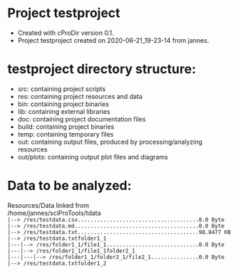 # Project testproject
-    Created with cProDir version 0.1.
-    Project testproject created on 2020-06-21_19-23-14 from jannes.

# testproject directory structure:
-   src: containing project scripts
-   res: containing project resources and data
-   bin: containing project binaries
-   lib: containing external libraries
-   doc: containing project documentation files
-   build: containing project binaries
-   temp: containing temporary files
-   out: containing output files, produced by processing/analyzing resources
-   out/plots: containing output plot files and diagrams

# Data to be analyzed:
Resources/Data linked from<br>
/home/jannes/sciProTools/tdata<br>
``|--> /res/testdata.csv......................................0.0 Byte``<br>
``|--> /res/testdata.md.......................................0.0 Byte``<br>
``|--> /res/testdata.txt......................................98.8477 KB``<br>
``|--> /res/testdata.txtfolder1_1``<br>
``|---|--> /res/folder1_1/file1_1.............................0.0 Byte``<br>
``|---|--> /res/folder1_1/file1_1folder2_1``<br>
``|---|---|--> /res/folder1_1/folder2_1/file2_1...............0.0 Byte``<br>
``|--> /res/testdata.txtfolder1_2``<br>
